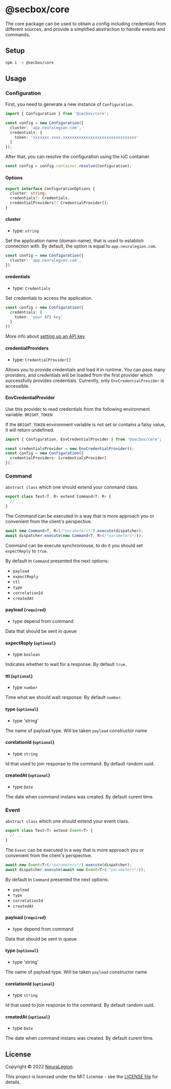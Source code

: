 # @secbox/core

The core package can be used to obtain a config including credentials from different sources, and provide a simplified abstraction to handle events and commands.

## Setup

```bash
npm i -s @secbox/core
```

## Usage

### Configuration

First, you need to generate a new instance of `Configuration`.

```ts
import { Configuration } from '@secbox/core';

const config = new Configuration({
  cluster: 'app.neuralegion.com',
  credentials: {
    token: 'xxxxxxx.xxxx.xxxxxxxxxxxxxxxxxxxxxxxxxxxxxxxx'
  }
});
```

After that, you can resolve the configuration using the IoC container.

```ts
const config = config.container.resolve(Configuration);
```

#### Options
```ts
export interface ConfigurationOptions {
  cluster: string;
  credentials?: Credentials;
  credentialProviders?: CredentialProvider[];
}
```


#### cluster
- type: `string`

Set the application name (domain name), that is used to establish connection with. By default, the option is equal to `app.neuralegion.com`.

```ts
const config = new Configuration({
  cluster: 'app.neuralegion.com',
})
```

#### credentials
- type: `Credentials`

Set credentials to access the application.

```ts
const config = new Configuration({
  credentials: {
    token: 'your API key'
  }
})
```

More info about [setting up an API key](https://docs.neuralegion.com/docs/manage-your-organization#manage-organization-apicli-authentication-tokens)

#### credentialProviders
- type: `CredentialProvider[]`

Allows you to provide credentials and load it in runtime. You can pass many providers, and credentials will be loaded from the first provider which successfully provides credentials. Currently, only `EnvCredentialProvider` is accessible.

#### EnvCredentialProvider
Use this provider to read credentials from the following environment variable: `BRIGHT_TOKEN`

If the `BRIGHT_TOKEN` environment variable is not set or contains a falsy value, it will return undefined.

```ts
import { Configuration, EnvCredentialProvider } from '@secbox/core';

const credentialsProvider = new EnvCredentialProvider();
const config = new Configuration({
  credentialProviders: [credentialsProvider]
});
````

### Command
`abstract class` which one should extend your command class.
```ts
export class Test<T, R> extend Command<T, R> {
  // ...
}
```

The Command can be executed in a way that is more approach you or convenient from the client's perspective.
```ts
await new Command<T, R>(/*parameters*/).execute(dispatcher);
await dispatcher.execute(new Command<T, R>(/*parameters*/));
```

Command can be execute synchroniouse, to do it you should set `expectReply` to `true`.

By default in `Command` presented the next options:
- `payload`
- `expectReply`
- `ttl`
- `type`
- `correlationId`
- `createdAt`

#### payload (`required`)
- type depend from command

Data that should be sent in queue

#### expectReply (`optional`)
- type `boolean`

Indicates whether to wait for a response. By default `true`.

#### ttl (`optional`)
- type `number`

Time what we should wait response. By default `number`.

#### type (`optional`)
- type 'string'

The name of payload type. Will be taken `payload` constructor name

#### corelationId  (`optional`)
- type `string`

Id that used to join response to the command. By default random uuid.

#### createdAt (`optional`)
- type `Date`

The date when command instans was created. By default curent time.

### Event
`abstract class` which one should extend your event class.

```ts
export class Test<T> extend Event<T> {
  // ...
}
```

The `Event` can be executed in a way that is more approach you or convenient from the client's perspective.
```ts
await new Event<T>(/*parameters*/).execute(dispatcher);
await dispatcher.execute(await new Event<T>(/*parameters*/));
```

By default in `Command` presented the next options:
- `payload`
- `type`
- `correlationId`
- `createdAt`

#### payload (`required`)
- type depend from command

Data that should be sent in queue

#### type (`optional`)
- type 'string'

The name of payload type. Will be taken `payload` constructor name

#### corelationId  (`optional`)
- type `string`

Id that used to join response to the command. By default random uuid.

#### createdAt (`optional`)
- type `Date`

The date when command instans was created. By default curent time.



## License

Copyright © 2022 [NeuraLegion](https://github.com/NeuraLegion).

This project is licensed under the MIT License - see the [LICENSE file](LICENSE) for details.
